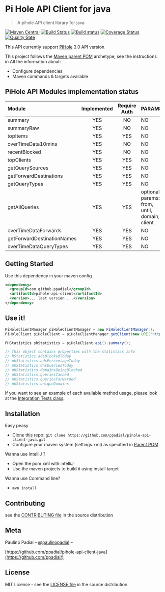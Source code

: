 # Pi Hole API Client for java
> A pihole API client library for java

[![Maven Central](https://img.shields.io/maven-central/v/com.github.ppadial/pihole-api-client.svg?label=Maven%20Central)](https://search.maven.org/#search%7Cga%7C1%7Cg%3A%22com.github.ppadial%22%20AND%20a%3A%22pihole-api-client%22)
[![Build Status](https://travis-ci.org/ppadial/pihole-api-client-java.svg?branch=master)]((https://travis-ci.org/ppadial/pihole-api-client-java.svg?branch=master)](https://travis-ci.org/ppadial/pihole-api-client-java))
[![Build status](https://ci.appveyor.com/api/projects/status/oho4oukq03qp6yt4/branch/master?svg=true)](https://ci.appveyor.com/project/ppadial/pihole-api-client-java/branch/master)
[![Coverage Status](https://coveralls.io/repos/github/ppadial/pihole-api-client-java/badge.svg?branch=master)](https://coveralls.io/github/ppadial/pihole-api-client-java?branch=master)
[![Quality Gate](https://sonarcloud.io/api/badges/gate?key=com.github.ppadial%3Apihole-api-client)](https://sonarcloud.io/dashboard?id=com.github.ppadial%3Apihole-api-client)

This API currently support [PiHole](https://pi-hole.net/) 3.0 API version.

This project follows the [Maven parent POM](https://github.com/ppadial/parent-pom) archetype, see the instructions in 
All the information about:
* Configure dependencies
* Maven commands & targets available

## PiHole API Modules implementation status
| Module                      | Implemented | Require Auth  | PARAMS  |  
| :---                        | :---:       | :---:         | :---    |
| summary                     | YES         | NO            | NO      |
| summaryRaw                  | YES         | NO            | NO      |
| topItems                    | YES         | YES           | NO      |
| overTimeData10mins          | YES         | NO            | NO      |
| recentBlocked               | YES         | NO            | NO      |
| topClients                  | YES         | YES           | NO      |
| getQuerySources             | YES         | YES           | NO      |
| getForwardDestinations      | YES         | YES           | NO      |
| getQueryTypes               | YES         | YES           | NO      |
| getAllQueries               | YES         | YES           | optional params: from, until, domain, client |
| overTimeDataForwards        | YES         | YES           | NO      |
| getForwardDestinationNames  | YES         | YES           | NO      |
| overTimeDataQueryTypes      | YES         | YES           | NO      |

## Getting Started
Use this dependency in your maven config
```xml
<dependency>
  <groupId>com.github.ppadial</groupId>
  <artifactId>pihole-api-client</artifactId>
  <version>... last version ...</version>
</dependency>
```

## Use it!
```java
PiHoleClientManager piHoleClientManager = new PiHoleClientManager();
PiHoleClient piHoleClient = piHoleClientManager.getClient(new URI("http://pi.hole:81"), "AUTH TOKEN");

PHStatistics phStatistics = piHoleClient.api().summary();

// This object contains properties with the statistics info
// hStatistics.adsBlockedToday
// phStatistics.adsPercentageToday
// phStatistics.dnsQueriesToday
// phStatistics.domainsBeingBlocked
// phStatistics.queriesCached
// phStatistics.queriesForwarded
// phStatistics.uniqueDomains
```

If you want to see an example of each available method usage, please look at the [Integration Tests class](src/test/java/com/github/ppadial/pihole/client/api/PiHoleApiIT.java).

## Installation
Easy peasy
* Clone this repo: `git clone https://github.com/ppadial/pihole-api-client-java.git`
* Configure your maven system (settings.xml) as specified in [Parent POM](https://github.com/ppadial/parent-pom)

Wanna use IntelliJ ?
* Open the pom.xml with intelliJ
* Use the maven projects to build it using install target

Wanna use Command line?
* `mvn install`

## Contributing
see the [CONTRIBUTING file](CONTRIBUTING.md) in the source distribution

## Meta
Paulino Padial – [@paulinopadial](https://twitter.com/paulinopadial) – 

[https://github.com/ppadial/pihole-api-client-java](https://github.com/ppadial/)


## License
MIT License - see the [LICENSE file](LICENSE) in the source distribution


